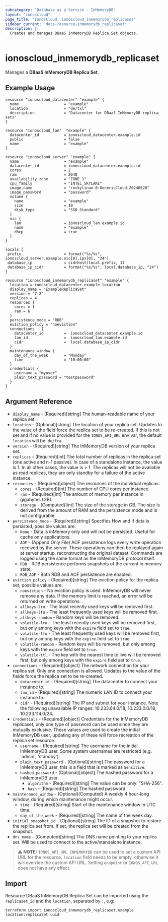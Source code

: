 ```yaml
---
subcategory: "Database as a Service - InMemoryDB"
layout: "ionoscloud"
page_title: "IonosCloud: ionoscloud_inmemorydb_replicaset"
sidebar_current: "docs-resource-inmemorydb_replicaset"
description: |-
  Creates and manages DBaaS InMemoryDB Replica Set objects.
---
```


# ionoscloud_inmemorydb_replicaset

Manages a **DBaaS InMemoryDB Replica Set**.

## Example Usage

```hcl
resource "ionoscloud_datacenter" "example" {
  name                    = "example"
  location                = "de/txl"
  description             = "Datacenter for DBaaS InMemoryDB replica sets"
}

resource "ionoscloud_lan"  "example" {
  datacenter_id           = ionoscloud_datacenter.example.id 
  public                  = false
  name                    = "example"
}

resource "ionoscloud_server" "example" {
  name                    = "example"
  datacenter_id           = ionoscloud_datacenter.example.id
  cores                   = 2
  ram                     = 2048
  availability_zone       = "ZONE_1"
  cpu_family              = "INTEL_SKYLAKE"
  image_name              = "rockylinux-8-GenericCloud-20240528"
  image_password          = "password"
  volume {
    name                  = "example"
    size                  = 10
    disk_type             = "SSD Standard"
  }
  nic {
    lan                   = ionoscloud_lan.example.id
    name                  = "example"
    dhcp                  = true
  }
}

locals {
 prefix                   = format("%s/%s", ionoscloud_server.example.nic[0].ips[0], "24")
 database_ip              = cidrhost(local.prefix, 1)
 database_ip_cidr         = format("%s/%s", local.database_ip, "24")
}

resource "ionoscloud_inmemorydb_replicaset" "example" {
  location = ionoscloud_datacenter.example.location
  display_name = "ExampleReplicaSet"
  version = "7.2"
  replicas = 4
  resources {
    cores = 1
    ram = 6
  }
  persistence_mode = "RDB"
  eviction_policy = "noeviction"
  connections   {
    datacenter_id         =  ionoscloud_datacenter.example.id
    lan_id                =  ionoscloud_lan.example.id
    cidr                  =  local.database_ip_cidr
  }
  maintenance_window {
    day_of_the_week       = "Monday"
    time                  = "10:00:00"
  }
  credentials {
    username = "myuser"
    plain_text_password = "testpassword"
  }
}
```

## Argument Reference
* `display_name` - (Required)[string] The human-readable name of your replica set.
* `location` - (Optional)[string] The location of your replica set. Updates to the value of the field force the replica set to be re-created. If this is not set and if no value is provided for the `IONOS_API_URL` env var, the default `location` will be: `de/fra`.
* `version` - (Required)[string] The InMemoryDB version of your replica set.
* `replicas` - (Required)[int] The total number of replicas in the replica set (one active and n-1 passive). In case of a standalone instance, the value is 1. In all other cases, the value is > 1. The replicas will not be available as read replicas, they are only standby for a failure of the active instance.
* `resources` - (Required)[object] The resources of the individual replicas.
  * `cores` - (Required)[int] The number of CPU cores per instance.
  * `ram` - (Required)[int] The amount of memory per instance in gigabytes (GB).
  * `storage` - (Computed)[int] The size of the storage in GB. The size is derived from the amount of RAM and the persistence mode and is not configurable.
* `persistence_mode` - (Required)[string] Specifies How and If data is persisted, possible values are:
  * `None` - Data is inMemory only and will not be persisted. Useful for cache only applications.
  * `AOF` - (Append Only File) AOF persistence logs every write operation received by the server. These operations can then be replayed again at server startup, reconstructing the original dataset. Commands are logged using the same format as the InMemoryDB protocol itself.
  * `RDB` - RDB persistence performs snapshots of the current in memory state.
  * `RDB_AOF` - Both RDB and AOF persistence are enabled.
* `eviction_policy` - (Required)[string] The eviction policy for the replica set, possible values are:
  * `noeviction` - No eviction policy is used. InMemoryDB will never remove any data. If the memory limit is reached, an error will be returned on write operations.
  * `allkeys-lru` - The least recently used keys will be removed first.
  * `allkeys-lfu` - The least frequently used keys will be removed first.
  * `allkeys-random` - Random keys will be removed.
  * `volatile-lru` - The least recently used keys will be removed first, but only among keys with the `expire` field set to `true`.
  * `volatile-lfu` - The least frequently used keys will be removed first, but only among keys with the `expire` field set to `true`.
  * `volatile-random` - Random keys will be removed, but only among keys with the `expire` field set to `true`.
  * `volatile-ttl` - The key with the nearest time to live will be removed first, but only among keys with the `expire` field set to `true`.
* `connections` - (Required)[object] The network connection for your replica set. Only one connection is allowed. Updates to the value of the fields force the replica set to be re-created.
  * `datacenter_id` - (Required)[string] The datacenter to connect your instance to.
  * `lan_id` - (Required)[string] The numeric LAN ID to connect your instance to.
  * `cidr` - (Required)[string] The IP and subnet for your instance. Note the following unavailable IP ranges: 10.233.64.0/18, 10.233.0.0/18, 10.233.114.0/24.
* `credentials` - (Required)[object] Credentials for the InMemoryDB replicaset, only one type of password can be used since they are mutually exclusive. These values are used to create the initial InMemoryDB user, updating any of these will force recreation of the replica set resource.
  * `username` - (Required)[string] The username for the initial InMemoryDB user. Some system usernames are restricted (e.g. 'admin', 'standby').
  * `plain_text_password` - (Optional)[string] The password for a InMemoryDB user, this is a field that is marked as `Sensitive`.
  * `hashed_password` - (Optional)[object] The hashed password for a InMemoryDB user.
    * `algorithm` - (Required)[string] The value can be only: "SHA-256".
    * `hash` - (Required)[string] The hashed password.
* `maintenance_window` - (Optional)(Computed) A weekly 4 hour-long window, during which maintenance might occur.
  * `time` - (Required)[string] Start of the maintenance window in UTC time.
  * `day_of_the_week` - (Required)[string] The name of the week day.
* `initial_snapshot_id` - (Optional)[string] The ID of a snapshot to restore the replica set from. If set, the replica set will be created from the snapshot.
* `dns_name` - (Computed)[string] The DNS name pointing to your replica set. Will be used to connect to the active/standalone instance.

> **⚠ NOTE:** `IONOS_API_URL_INMEMORYDB` can be used to set a custom API URL for the resource. `location` field needs to be empty, otherwise it will override the custom API URL. Setting `endpoint` or `IONOS_API_URL` does not have any effect.

## Import

Resource DBaaS InMemoryDB Replica Set can be imported using the `replicaset_id` and the `location`, separated by `:`, e.g:

```shell
terraform import ionoscloud_inmemorydb_replicaset.example location:replicaSet uuid
```